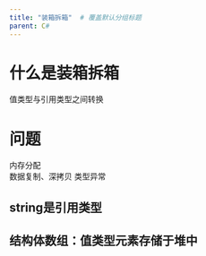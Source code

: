 ```yaml
---
title: "装箱拆箱"  # 覆盖默认分组标题
parent: C#
---
```



# 什么是装箱拆箱
值类型与引用类型之间转换

# 问题
内存分配  
数据复制、深拷贝
类型异常

## string是引用类型
## 结构体数组：值类型元素存储于堆中​